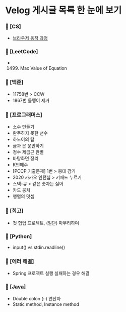 # Velog 게시글 목록 한 눈에 보기
### 📁 [CS]
- [브라우저 동작 과정](./[CS]/[CS]_브라우저_동작_과정.md)
### 📁 [LeetCode]
- 1499. Max Value of Equation  
### 📁 [백준]
- 11758번 > CCW  
- 1867번 돌멩이 제거  
### 📁 [프로그래머스]
- 소수 만들기  
- 완주하지 못한 선수  
- 하노이의 탑  
- 금과 은 운반하기  
- 정수 제곱근 판별  
- 바탕화면 정리  
- K번째수  
- [PCCP 기출문제] 1번 > 붕대 감기  
- 2020 카카오 인턴십 > 키패드 누르기  
- 스택-큐 > 같은 숫자는 싫어  
- 카드 뭉치  
- 행렬의 덧셈  
### 📁 [회고]
- 첫 협업 프로젝트, (일단) 마무리하며  
### 📁 [Python]
- input() vs stdin.readline()  
### 📁 [에러 해결]
- Spring 프로젝트 실행 실패하는 경우 해결  
### 📁 [Java]
- Double colon (::) 연산자  
- Static method, Instance method  

